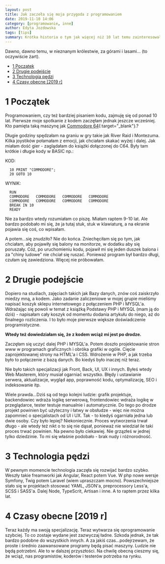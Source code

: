 ```yaml
---
layout: post
title: Jak zaczeła się moja przygoda z programowaniem
date: 2019-11-10 14:06
category: [programowanie, inne]
author: Edyta Jozdowska
tags: [tips]
summary: Krótka historia o tym jak więcej niż 10 lat temu zainteresowałam się kodem.
---
```

Dawno, dawno temu, w nieznanym królestwie, za górami i lasami... (to oczywiście żart).
<!-- TOC -->

- [1 Początek](#1-początek)
- [2 Drugie podejście](#2-drugie-podejście)
- [3 Technologia pędzi](#3-technologia-pędzi)
- [4 Czasy obecne [2019 r]](#4-czasy-obecne-2019-r)

<!-- /TOC -->

# 1 Początek
Programowaniem, czy też bardziej pisaniem kodu, zajmuję się od ponad 10 lat. Pierwsze moje spotkanie z kodem zaczęłam jednak jeszcze wcześniej. Kto pamięta taką maszynę jak [Commodore 64](https://pl.wikipedia.org/wiki/Commodore_64){:target="_blank"}.? 

Długie godziny spędzałam na graniu w gry takie jak River Raid i Montezuma. Kilka joystików połamałam z emocji, jak chciałam skakać wyżej i dalej. Jak miałam dość gier - zaglądałam do książki dołączonej do C64. Były tam krótkie i długie kody w BASIC np.:

KOD:
```
  10 PRINT "COMMODORE";
  20 GOTO 10
```

WYNIK:
```
  RUN
  COMMODORE   COMMODORE   COMMODORE   COMMODORE
  COMMODORE   COMMODORE   COMMODORE   COMMODORE
  BREAK IN 10
  READY
```

Nie za bardzo wtedy rozumiałam co piszę. Miałam raptem 9-10 lat. Ale bardzo podobało mi się, że ja tutaj stuk, stuk w klawiaturę, a na ekranie pojawia się coś, co wpisałam. 

A potem...się znudziło? Nie do końca. Zniechęciłam się po tym, jak chciałam, aby pojawiły się balony na monitorze, w dodatku aby się poruszały. Cóż, po uruchomieniu kodu, pojawił mi się jeden duszek balona i za "chiny ludowe" nie chciał się ruszać. Ponieważ program był bardzo długi, czułam się zawiedziona. Więcej nie próbowałam. 

# 2 Drugie podejście
Dopiero na studiach, zajęciach takich jak Bazy danych, znów coś zaiskrzyło miedzy mną, a kodem. Jako zadanie zaliczeniowe w mojej grupie mieliśmy napisać koszyk sklepu internetowego z połączeniem PHP i MYSQL'a. Wdrażając się powoli w temat z książką Podstawy PHP i MYSQL (mam ją do dziś) - napisałam cały koszyk od momentu dodania artykułu do niego, aż do finalnego rozliczenia. I to było moje pierwsze większe doświadczenie programistyczne. 

**Wtedy też dowiedziałam się, że z kodem wciąż mi jest po drodze.**

Zaczęłam się uczyć dalej PHP i MYSQL'a. Potem doszło projektowanie stron www w programach graficznych i obróka grafiki w ogóle. Cięcie zaprojektowanej strony na HTML'a i CSS. Wdrożenie w PHP, a jak trzeba było to połączenie z bazą danych. Bo kiedyś było inaczej niż teraz. 

Nie było takich specjalizacji jak Front, Back, UI, UX i innych. Byłeś wtedy Web Masterem, który musiał ogarniać wszystko. Błędy i ustawianie serwera, aktualizacje, wygląd app, poprawność kodu, optymalizację, SEO i indeksowanie itp.

Wiele prawda...Dziś są od tego kolejni ludzie: grafik projektuje, backendowiec wdraża logikę serwerową, frontendowiec wdraża logikę w przeglądarce, tester testuje manualnie i automatycznie. Do tego po drodze projekt powinien być użyteczny i łatwy w obsłudze - więc nie można zapomnieć o specjalistach od UI i UX. 
Tak - to kiedyś ogarniała jedna lub dwie osoby. Czy było lepiej? Niekoniecznie. Proces wytworzenia trwał długo - ale wtedy też nikt o to się nie dąsał, ponieważ nie wiedział ile taki proces trwać powinien. Na pewno było ciekawiej. Nie grzązłeś w jednej tylko dziedzinie. To mi się właśnie podobało - brak nudy i różnorodność.

# 3 Technologia pędzi
W pewnym momencie technologia zaczęła się rozwijać bardzo szybko. Weszły takie freamworki jak Angular, React potem Vue. W php nowe wersje Symfony, Twig potem Laravel (wiem upraszczam mocno). Powszechniejsze stało się  w projektach stosować YAML, JSON'a, preprocessory Less'a, SCSS i SASS'a. Dalej Node, TypeScrit, Artisan i inne. A to raptem przez kilka lat.

# 4 Czasy obecne [2019 r]
Teraz każdy ma swoją specjalizację. Teraz wytwarza się oprogramowanie szybciej. To co zostaje wydane jest zazwyczaj ładne. Szkoda jednak, że tak bardzo podobne do wszystkich innych. A za jakiś czas...podejrzewam, że proste i średnio zaawansowane programy będą pisać maszyny. Ludzie nie będą potrzebni. Ale to w dalszej przyszłości. Na chwilę obecną cieszmy się, że wciąż, nas programistów, koderów i testerów potrzeba na rynku. 